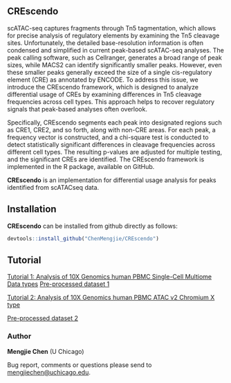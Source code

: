 ## CREscendo

scATAC-seq captures fragments through Tn5 tagmentation, which allows for precise analysis of regulatory elements by examining the Tn5 cleavage sites. Unfortunately, the detailed base-resolution information is often condensed and simplified in current peak-based scATAC-seq analyses. The peak calling software, such as Cellranger, generates a broad range of peak sizes, while MACS2 can identify significantly smaller peaks. However, even these smaller peaks generally exceed the size of a single cis-regulatory element (CRE) as annotated by ENCODE. To address this issue, we introduce the CREscendo framework, which is designed to analyze differential usage of CREs by examining differences in Tn5 cleavage frequencies across cell types. This approach helps to recover regulatory signals that peak-based analyses often overlook.

Specifically, CREscendo segments each peak into designated regions such as CRE1, CRE2, and so forth, along with non-CRE areas. For each peak, a frequency vector is constructed, and a chi-square test is conducted to detect statistically significant differences in cleavage frequencies across different cell types. The resulting p-values are adjusted for multiple testing, and the significant CREs are identified. The CREscendo framework is implemented in the R package,  available on GitHub.

**CREscendo** is an implementation for differential usage analysis for peaks identified from scATACseq data.


## Installation

**CREscendo** can be installed from github directly as follows:

```r
devtools::install_github("ChenMengjie/CREscendo")
```

## Tutorial

[Tutorial 1: Analysis of 10X Genomics human PBMC Single-Cell Multiome Data types](https://htmlpreview.github.io/?https://github.com/ChenMengjie/CREscendo/blob/main/Tutorials/CREscendo_10X_multiome.html)
[Pre-processed dataset 1](https://drive.google.com/file/d/1N34NZYH1LfDs4RPE9y_FGDMc7Cx2cMVj/view?usp=share_link)

[Tutorial 2: Analysis of 10X Genomics human PBMC ATAC v2 Chromium X type](https://htmlpreview.github.io/?https://github.com/ChenMengjie/CREscendo/blob/main/Tutorials/CREscendo_10X_scATAC_Chromium_X2.html)

[Pre-processed dataset 2](https://drive.google.com/file/d/1CtnCInRLnGcnz6wTp_hXPSpP9ZuMs_93/view?usp=share_link)


### Author

**Mengjie Chen** (U Chicago)

Bug report, comments or questions please send to mengjiechen@uchicago.edu.
